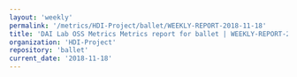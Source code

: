 ```yaml
---
layout: 'weekly'
permalink: '/metrics/HDI-Project/ballet/WEEKLY-REPORT-2018-11-18'
title: 'DAI Lab OSS Metrics Metrics report for ballet | WEEKLY-REPORT-2018-11-18'
organization: 'HDI-Project'
repository: 'ballet'
current_date: '2018-11-18'
---
```

